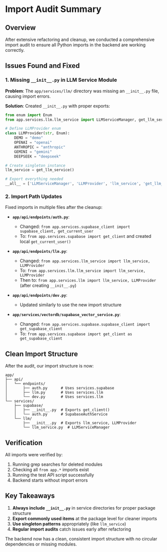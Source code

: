 # Import Audit Summary

## Overview
After extensive refactoring and cleanup, we conducted a comprehensive import audit to ensure all Python imports in the backend are working correctly.

## Issues Found and Fixed

### 1. Missing `__init__.py` in LLM Service Module
**Problem**: The `app/services/llm/` directory was missing an `__init__.py` file, causing import errors.

**Solution**: Created `__init__.py` with proper exports:
```python
from enum import Enum
from app.services.llm.llm_service import LLMServiceManager, get_llm_service

# Define LLMProvider enum
class LLMProvider(str, Enum):
    DEMO = "demo"
    OPENAI = "openai"
    ANTHROPIC = "anthropic"
    GEMINI = "gemini"
    DEEPSEEK = "deepseek"

# Create singleton instance
llm_service = get_llm_service()

# Export everything needed
__all__ = ['LLMServiceManager', 'LLMProvider', 'llm_service', 'get_llm_service']
```

### 2. Import Path Updates
Fixed imports in multiple files after the cleanup:

- **`app/api/endpoints/auth.py`**:
  - Changed: `from app.services.supabase_client import supabase_client, get_current_user`
  - To: `from app.services.supabase import get_client` and created local `get_current_user()`

- **`app/api/endpoints/llm.py`**:
  - Changed: `from app.services.llm_service import llm_service, LLMProvider`
  - To: `from app.services.llm.llm_service import llm_service, LLMProvider`
  - Then to: `from app.services.llm import llm_service, LLMProvider` (after creating `__init__.py`)

- **`app/api/endpoints/dev.py`**:
  - Updated similarly to use the new import structure

- **`app/services/vectordb/supabase_vector_service.py`**:
  - Changed: `from app.services.supabase.supabase_client import get_supabase_client`
  - To: `from app.services.supabase import get_client as get_supabase_client`

## Clean Import Structure

After the audit, our import structure is now:

```
app/
├── api/
│   └── endpoints/
│       ├── auth.py      # Uses services.supabase
│       ├── llm.py       # Uses services.llm
│       └── dev.py       # Uses services.llm
└── services/
    ├── supabase/
    │   ├── __init__.py  # Exports get_client()
    │   └── auth.py      # SupabaseAuthService
    └── llm/
        ├── __init__.py  # Exports llm_service, LLMProvider
        └── llm_service.py  # LLMServiceManager

```

## Verification

All imports were verified by:
1. Running grep searches for deleted modules
2. Checking all `from app.*` imports exist
3. Running the test API script successfully
4. Backend starts without import errors

## Key Takeaways

1. **Always include `__init__.py`** in service directories for proper package structure
2. **Export commonly used items** at the package level for cleaner imports
3. **Use singleton patterns** appropriately (like `llm_service`)
4. **Regular import audits** catch issues early after refactoring

The backend now has a clean, consistent import structure with no circular dependencies or missing modules.